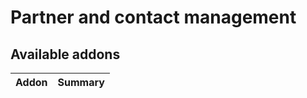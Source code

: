 Partner and contact management
==============================

[//]: # (addons)

Available addons
----------------
**Addon** | **Summary**
--- | ---
